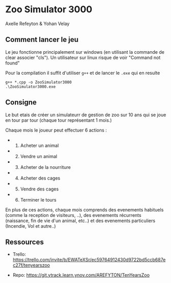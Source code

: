 # Zoo Simulator 3000
Axelle Refeyton & Yohan Velay

## Comment lancer le jeu

Le jeu fonctionne principalement sur windows (en utilisant la commande de clear associer "cls").
Un utilisateur sur linux risque de voir "Command not found" 

Pour la compilation il suffit d'utiliser `g++` et de lancer le `.exe` qui en resulte

```
g++ *.cpp -o ZooSimulator3000
.\ZooSimulator3000.exe
```

## Consigne

Le but etais de créer un simulateurr de gestion de zoo sur 10 ans qui se joue en tour par tour (chaque tour représentant 1 mois.)

Chaque mois le joueur peut effectuer 6 actions :
- 1. Acheter un animal
- 2. Vendre un animal
- 3. Acheter de la nourriture
- 4. Acheter des cages
- 5. Vendre des cages
- 6. Terminer le tours

En plus de ces actions, chaque mois comprends des evenements habituels (comme la reception de visiteurs, ..), des evenements récurrents (naissance, fin de vie d'un animal, etc..) et des evenements particuliers (Incendie, Vol et autre..)

## Ressources

- Trello: https://trello.com/invite/b/EWATeXSr/ec59764912430d9722bd5ccb687ec27f/tenyearszoo

- Repo: https://git.ytrack.learn.ynov.com/AREFYTON/TenYearsZoo

